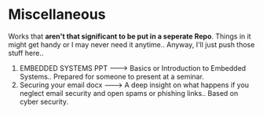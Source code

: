 # Miscellaneous
 Works that **aren't that significant to be put in a seperate Repo**.  Things in it might get handy or I may never need it anytime.. Anyway, I'll just push those stuff here.. 

1. EMBEDDED SYSTEMS PPT ---> Basics or Introduction to Embedded Systems.. Prepared for someone to present at a seminar. 
2. Securing your email docx ---> A deep insight on what happens if you neglect email security and open spams or phishing links.. Based on cyber security.
